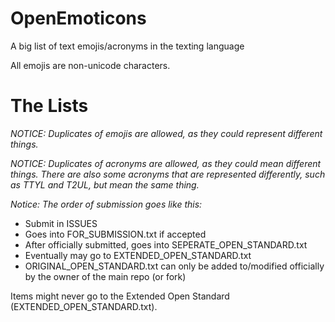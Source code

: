 # OpenEmoticons
A big list of text emojis/acronyms in the texting language

All emojis are non-unicode characters.

# The Lists

*NOTICE: Duplicates of emojis are allowed, as they could represent different things.*

*NOTICE: Duplicates of acronyms are allowed, as they could mean different things. There are also some acronyms that are represented differently, such as TTYL and T2UL, but mean the same thing.*

*Notice: The order of submission goes like this:*
- Submit in ISSUES
- Goes into FOR_SUBMISSION.txt if accepted
- After officially submitted, goes into SEPERATE_OPEN_STANDARD.txt
- Eventually may go to EXTENDED_OPEN_STANDARD.txt
- ORIGINAL_OPEN_STANDARD.txt can only be added to/modified officially by the owner of the main repo (or fork)

Items might never go to the Extended Open Standard (EXTENDED_OPEN_STANDARD.txt).
